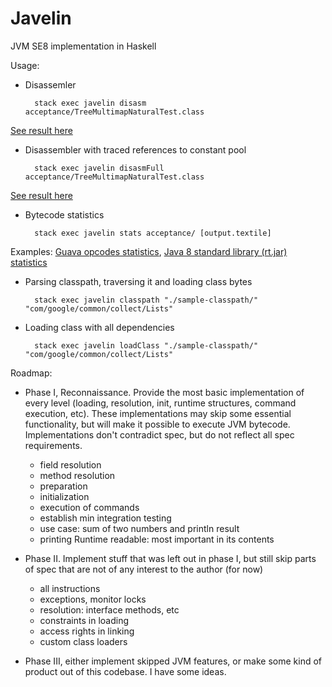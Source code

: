 Javelin
=======
JVM SE8 implementation in Haskell

Usage:
* Disassemler

        stack exec javelin disasm acceptance/TreeMultimapNaturalTest.class
 [See result here](https://gist.github.com/antonlogvinenko/9a6dcc4dbabe0acef90df3a7f9fd7d0b)

* Disassembler with traced references to constant pool

        stack exec javelin disasmFull acceptance/TreeMultimapNaturalTest.class
 [See result here](https://gist.github.com/antonlogvinenko/cdc157a251efe965b9af2244ba41fcf6)

* Bytecode statistics

        stack exec javelin stats acceptance/ [output.textile]
 Examples: [Guava opcodes statistics](https://gist.github.com/antonlogvinenko/a9d8f813b4ceb4eebf1ebec598882f2a), [Java 8 standard library (rt.jar) statistics](https://gist.github.com/antonlogvinenko/e5461abdd1431c231a6a8e7734c04a05)

* Parsing classpath, traversing it and loading class bytes

        stack exec javelin classpath "./sample-classpath/" "com/google/common/collect/Lists"

* Loading class with all dependencies

        stack exec javelin loadClass "./sample-classpath/" "com/google/common/collect/Lists"


Roadmap:
* Phase I, Reconnaissance. Provide the most basic implementation of every level (loading, resolution, init, runtime structures, command execution, etc). These implementations may skip some essential functionality, but will make it possible to execute JVM bytecode. Implementations don't contradict spec, but do not reflect all spec requirements.
  * field resolution
  * method resolution
  * preparation
  * initialization
  * execution of commands
  * establish min integration testing
  * use case: sum of two numbers and println result
  * printing Runtime readable: most important in its contents
* Phase II. Implement stuff that was left out in phase I, but still skip parts of spec that are not of any interest to the author (for now)
  * all instructions
  * exceptions, monitor locks
  * resolution: interface methods, etc
  * constraints in loading
  * access rights in linking
  * custom class loaders


* Phase III, either implement skipped JVM features, or make some kind of product out of this codebase. I have some ideas.